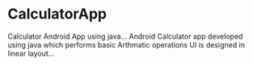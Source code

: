 # CalculatorApp
Calculator Android App using java...
Android Calculator app developed using java which performs basic Arthmatic operations 
UI is designed in linear layout...
